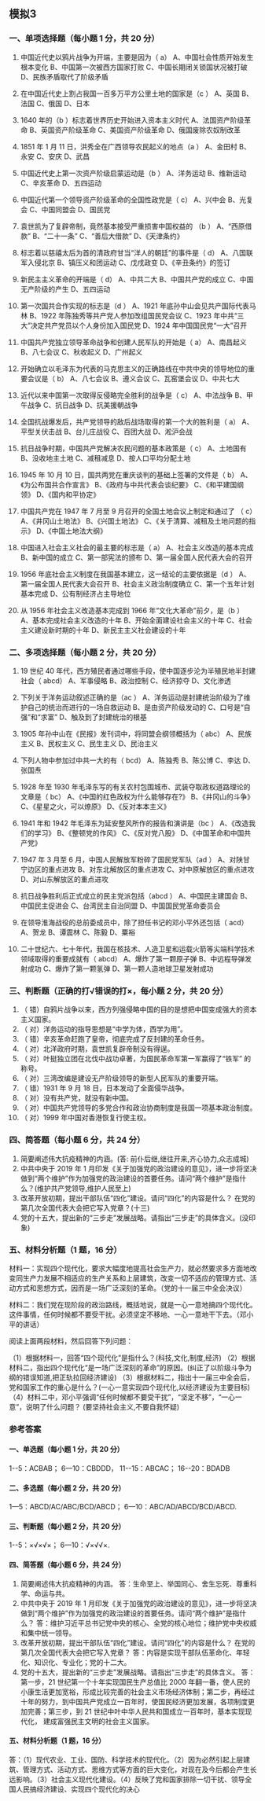 

## 模拟3

### 一、单项选择题（每小题 1 分，共 20 分）

1.  中国近代史以鸦片战争为开端，主要是因为（ a）
    A、中国社会性质开始发生根本变化
    B、中国第一次被西方国家打败
    C、中国长期闭关锁国状况被打破
    D、民族矛盾取代了阶级矛盾

2.  在中国近代史上割占我国一百多万平方公里土地的国家是（c ）
    A、英国
    B、法国
    C、俄国
    D、日本

3.  1640 年的（b ）标志着世界历史开始进入资本主义时代
    A、法国资产阶级革命
    B、英国资产阶级革命
    C、美国资产阶级革命
    D、俄国废除农奴制改革

4.  1851 年 1 月 11 日，洪秀全在广西领导农民起义的地点（a ）
    A、金田村
    B、永安
    C、安庆
    D、武昌

5.  中国近代史上第一次资产阶级启蒙运动是（b ）
    A、洋务运动
    B、维新运动
    C、辛亥革命
    D、五四运动

6.  中国近代第一个领导资产阶级革命的全国性政党是（ c）
    A、兴中会
    B、光复会
    C、中国同盟会
    D、国民党

7.  袁世凯为了复辟帝制，竟然基本接受严重损害中国权益的 （b ）
    A、“西原借款”
    B、“二十一条”
    C、“善后大借款”
    D、《天津条约》

8.  标志着以慈禧太后为首的清政府甘当“洋人的朝廷”的事件是（ d）
    A、八国联军入侵北京
    B、镇压义和团运动
    C、戊戌政变
    D、《辛丑条约》的签订

9.  新民主主义革命的开端是（ d）
    A、中共二大
    B、中国共产党的成立
    C、中国无产阶级的产生
    D、五四运动

10. 第一次国共合作实现的标志是（d ）
    A、1921 年底孙中山会见共产国际代表马林
    B、1922 年陈独秀等共产党人参加改组国民党会议
    C、1923 年中共“三大”决定共产党员以个人身份加入国民党
    D、1924 年中国国民党“一大”召开

11. 中国共产党独立领导革命战争和创建人民军队的开始是（ a）
    A、南昌起义
    B、八七会议
    C、秋收起义
    D、广州起义

12. 开始确立以毛泽东为代表的马克思主义的正确路线在中共中央的领导地位的重要会议是（ b）
    A、八七会议
    B、遵义会议
    C、瓦窑堡会议
    D、中共七大

13. 近代以来中国第一次取得反侵略完全胜利的战争是（ c）
    A、中法战争
    B、甲午战争
    C、抗日战争
    D、抗美援朝战争

14. 全国抗战爆发后，共产党领导的敌后战场取得的第一个大的胜利是（ a）
    A、平型关伏击战
    B、台儿庄战役
    C、百团大战
    D、淞沪会战

15. 抗日战争时期，中国共产党解决农民问题的基本政策是（ c）
    A、土地国有
    B、没收地主土地
    C、减租减息
    D、按人口平均分配土地

16. 1945 年 10 月 10 日，国共两党在重庆谈判的基础上签署的文件是（ b）
    A、《为公布国共合作宣言》
    B、《政府与中共代表会谈纪要》
    C、《和平建国纲领》
    D、《国内和平协定》

17. 中国共产党在 1947 年 7 月至 9 月召开的全国土地会议上制定和通过了 （ c）
    A、《井冈山土地法》
    B、《兴国土地法》
    C、《关于清算、减租及土地问题的指示》
    D、《中国土地法大纲》

18. 中国进入社会主义社会的最主要的标志是（ a）
    A、社会主义改造的基本完成
    B、新中国的成立
    C、第一部宪法的颁布
    D、第一届全国人民代表大会的召开

19. 1956 年底社会主义制度在我国基本建立，这一结论的主要依据是（d ）
    A、第一届全国人民代表大会召开
    B、社会主义政治制度确立
    C、第一个五年计划基本完成
    D、公有制经济占主导地位

20. 从 1956 年社会主义改造基本完成到 1966 年“文化大革命”前夕，是（b ）
    A、基本完成社会主义改造的十年
    B、开始全面建设社会主义的十年
    C、社会主义建设新时期的十年
    D、新民主主义社会建设的十年

### 二、多项选择题（每小题 2 分，共 20 分）

1.  19 世纪 40 年代，西方殖民者通过哪些手段，使中国逐步沦为半殖民地半封建社会（ abcd）
    A、军事侵略
    B、政治控制
    C、经济掠夺
    D、文化渗透

2.  下列关于洋务运动叙述正确的是（ac ）
    A、洋务运动是封建统治阶级为了维护自己的统治而进行的一场自救运动
    B、是由资产阶级发动的
    C、口号是“自强”和“求富”
    D、触及到了封建统治的根基

3.  1905 年孙中山在《民报》发刊词中，将同盟会纲领概括为（ abc）
    A、民族主义
    B、民权主义
    C、民生主义
    D、民治主义

4.  下列人物中参加过中共一大的有（ bcd）
    A、陈独秀
    B、陈公博
    C、李达
    D、张国焘

5.  1928 年至 1930 年毛泽东写的有关农村包围城市、武装夺取政权道路理论的文章是（ bc）
    A、《中国的红色政权为什么能够存在?》
    B、《井冈山的斗争》
    C、《星星之火，可以燎原》
    D、《反对本本主义》

6.  1941 年和 1942 年毛泽东为延安整风所作的报告和演讲是（bc ）
    A、《改造我们的学习》
    B、《整顿党的作风》
    C、《反对党八股》
    D、《中国革命和中国共产党》

7.  1947 年 3 月至 6 月，中国人民解放军粉碎了国民党军队（ad ）
    A、对陕甘宁边区的重点进攻
    B、对东北解放区的重点进攻
    C、对中原解放区的重点进攻
    D、对山东解放区的重点进攻

8.  抗日战争胜利后正式成立的民主党派包括（abcd ）
    A、中国民主建国会
    B、中国民主促进会
    C、台湾民主自治同盟
    D、中国国民党革命委员会

9.  在领导淮海战役的总前委成员中，除了担任书记的邓小平外还包括（ acd）
    A、贺龙
    B、谭震林
    C、陈毅
    D、粟裕

10. 二十世纪六、七十年代，我国在核技术、人造卫星和运载火箭等尖端科学技术领域取得的重要成就有（ abcd）
    A、爆炸了第一颗原子弹
    B、中远程导弹发射成功
    C、爆炸了第一颗氢弹
    D、第一颗人造地球卫星发射成功

### 三、判断题（正确的打√错误的打×，每小题 2 分，共 20 分）

1.  （ 错）自鸦片战争以来，西方列强侵略中国的目的是想把中国变成强大的资本主义国家。
2.  （ 对）洋务运动的指导思想是“中学为体，西学为用”。
3.  （ 错）辛亥革命赶跑了皇帝，彻底完成了反封建的革命任务。
4.  （ 对）北洋政府时期，袁世凯复辟帝制没有得逞。
5.  （ 对）叶挺独立团在北伐中战功卓著，为国民革命军第一军赢得了“铁军” 的称号。
6.  （ 对）三湾改编是建设无产阶级领导的新型人民军队的重要开端。
7.  （ 错）1931 年 9 月 18 日，日本发动了全面侵华战争。
8.  （ 对）没有共产党，就没有新中国。
9.  （ 对）中国共产党领导的多党合作和政治协商制度是我国一项基本政治制度。
10. （ 对）1999 年中国对香港恢复行使主权。

### 四、简答题（每小题 6 分，共 24 分）

1.  简要阐述伟大抗疫精神的内涵。(答: 前仆后继,继往开来,齐心协力,众志成城)
2.  中共中央于 2019 年 1 月印发《关于加强党的政治建设的意见》，进一步将坚决做到“两个维护”作为加强党的政治建设的首要任务。请问“两个维护”是指什么？(维护共产党领导,维护人民至上)
3.  改革开放初期，提出干部队伍“四化”建设。请问“四化”的内容是什么？ 在党的第几次全国代表大会把它写入党章？(十三)
4.  党的十五大，提出新的“三步走”发展战略。请指出“三步走”的具体含义。(没印象)

### 五、材料分析题（1 题，16 分）

材料一：实现四个现代化，要求大幅度地提高社会生产力，就必然要求多方面地改变同生产力发展不相适应的生产关系和上层建筑，改变一切不适应的管理方式、活动方式和思想方式，因而是一场广泛深刻的革命。（党的十一届三中全会决议）

材料二：我们党在现阶段的政治路线，概括地说，就是一心一意地搞四个现代化。这件事情，任何时候都不要受干扰。必须坚定不移地、一心一意地干下去。（邓小平的讲话）

阅读上面两段材料，然后回答下列问题：

（1）根据材料一，回答“四个现代化”是指什么？(科技,文化,制度,经济)
（2）根据材料二，指出四个现代化“是一场广泛深刻的革命”的原因。(纠正了以阶级斗争为纲的错误知道,把正轨拉回经济建设)
（3）根据材料二，指出十一届三中全会后，党和国家工作的重心是什么？(一心一意实现四个现代化,以经济建设为主要目标)
（4）材料二中，邓小平强调“任何时候都不要受干扰”，“坚定不移”，“一心一意”，说明了什么问题？
(要坚持社会主义,不要自我怀疑)
### 参考答案

#### 一、单选题（每小题 1 分，共 20 分）
1--5：ACBAB； 6—10：CBDDD， 11--15：ABCAC； 16--20：BDADB

#### 二、多选题（每小题 2 分，共 20 分）
1—5：ABCD/AC/ABC/BCD/ABCD； 6—10：ABC/AD/ABCD/BCD/ABCD.

#### 三、判断题（每小题 2 分，共 20 分）
1--5：×√×√×； 6—10：√×√√×.

#### 四、简答题（每小题 6 分，共 24 分）

1.  简要阐述伟大抗疫精神的内涵。
    答：生命至上、举国同心、舍生忘死、尊重科学、命运与共。
2.  中共中央于 2019 年 1 月印发《关于加强党的政治建设的意见》，进一步将坚决做到“两个维护”作为加强党的政治建设的首要任务。请问“两个维护”是指什么？
    答：维护习近平总书记党中央的核心、全党的核心地位；维护党中央权威和集中统一领导。
3.  改革开放初期，提出干部队伍“四化”建设。请问“四化”的内容是什么？ 在党的第几次全国代表大会把它写入党章？
    答：内容是实现干部队伍革命化、年轻化、知识化、专业化；党的十二大。
4.  党的十五大，提出新的“三步走”发展战略。请指出“三步走”的具体含义。
    答：第一步，21 世纪第一个十年实现国民生产总值比 2000 年翻一番，使人民的小康生活更加宽裕，形成比较完善的社会主义市场经济体制；第二步，再经过十年的努力，到中国共产党成立一百年时，使国民经济更加发展，各项制度更加完善；第三步，到 21 世纪中叶中华人民共和国成立一百年时，基本实现现代化， 建成富强民主文明的社会主义国家。

#### 五、材料分析题（1 题，16 分）
答：（1）现代农业、工业、国防、科学技术的现代化。（2）因为必然引起上层建筑、管理方式、活动方式、思维方式等方面的巨大变化，对现在及今后都会产生长远影响。（3）社会主义现代化建设。（4）反映了党和国家排除一切干扰、领导全国人民搞经济建设、实现四个现代化的决心

